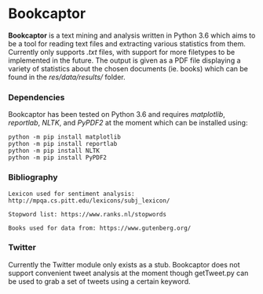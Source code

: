 # Bookcaptor
**Bookcaptor** is a text mining and analysis written in Python 3.6 which aims to be a tool for reading text files and extracting various statistics from them.
Currently only supports *.txt* files, with support for more filetypes to be implemented in the future.
The output is given as a PDF file displaying a variety of statistics about the chosen documents (ie. books) which can be found in the *res/data/results/* folder.

### Dependencies
Bookcaptor has been tested on Python 3.6 and requires *matplotlib*, *reportlab*, *NLTK*, and *PyPDF2* at the moment which can be installed using:
```
python -m pip install matplotlib
python -m pip install reportlab
python -m pip install NLTK
python -m pip install PyPDF2
```

### Bibliography
```
Lexicon used for sentiment analysis: http://mpqa.cs.pitt.edu/lexicons/subj_lexicon/

Stopword list: https://www.ranks.nl/stopwords

Books used for data from: https://www.gutenberg.org/
```

### Twitter
Currently the Twitter module only exists as a stub. Bookcaptor does not support convenient tweet analysis at the moment though getTweet.py can be used to grab a set of tweets using a certain keyword.